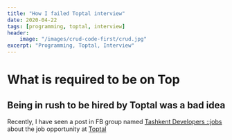 ```yaml
---
title: "How I failed Toptal interview"
date: 2020-04-22
tags: [programming, toptal, interview]
header: 
    image: "/images/crud-code-first/crud.jpg"
excerpt: "Programming, Toptal, Interview"
---
```


# What is required to be on Top
## Being in rush to be hired by Toptal was a bad idea

Recently, I have seen a post in FB group named [Tashkent Developers ::jobs](https://www.facebook.com/groups/tasdev.jobs) about the job opportunity at [Toptal](https://www.toptal.com/)

